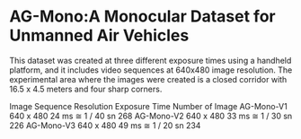 # AG-Mono:A Monocular Dataset for Unmanned Air Vehicles
This dataset was created at three different exposure times using a handheld platform, and it includes video sequences at 640x480 image resolution. 
The experimental area where the images were created is a closed corridor with 16.5 x 4.5 meters and four sharp corners. 

Image Sequence		Resolution	    Exposure Time	          Number of Image
AG-Mono-V1	       640 x 480	       24 ms ≅ 1 / 40 sn	        268
AG-Mono-V2	      640 x 480	         33 ms ≅ 1 / 30 sn	        226
AG-Mono-V3    	  640 x 480	         49 ms ≅ 1 / 20 sn	        234

